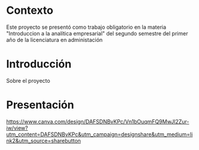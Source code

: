 # Contexto

Este proyecto se presentó como trabajo obligatorio en la materia "Introduccion a la analítica empresarial" del segundo semestre del primer año de la licenciatura en administación

# Introducción

Sobre el proyecto

# Presentación

https://www.canva.com/design/DAFSDNBvKPc/Vn1bOuqmFQ9MwJl2Zur-iw/view?utm_content=DAFSDNBvKPc&utm_campaign=designshare&utm_medium=link2&utm_source=sharebutton